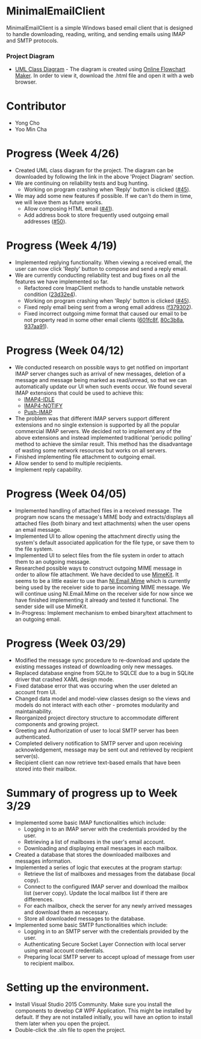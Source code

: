 # MinimalEmailClient
MinimalEmailClient is a simple Windows based email client that is designed to handle downloading, reading, writing, and sending emails using IMAP and SMTP protocols.
### Project Diagram
- [UML Class Diagram][UML Diagram] - The diagram is created using [Online Flowchart Maker](http://draw.io). In order to view it, download the .html file and open it with a web browser.

# Contributor
- Yong Cho
- Yoo Min Cha

# Progress (Week 4/26)
- Created UML class diagram for the project. The diagram can be downloaded by following the link in the above 'Project Diagram' section.
- We are continuing on reliability tests and bug hunting.
    - Working on program crashing when 'Reply' button is clicked ([#45](//github.com/uml-dc2-2016-spring/dc16-MEClient/issues/45)).
- We may add some new features if possible. If we can't do them in time, we will leave them as future works.
    - Allow composing HTML email ([#41](//github.com/uml-dc2-2016-spring/dc16-MEClient/issues/41)).
    - Add address book to store frequently used outgoing email addresses ([#50](//github.com/uml-dc2-2016-spring/dc16-MEClient/issues/50)).

# Progress (Week 4/19)
- Implemented replying functionality. When viewing a received email, the user can now click 'Reply' button to compose and send a reply email.
- We are currently conducting reliability test and bug fixes on all the features we have implemented so far.
    - Refactored core ImapClient methods to handle unstable network condition ([23d32e4](//github.com/uml-dc2-2016-spring/dc16-MEClient/commit/23d32e485112d57b303066a722569963610b33f6)).
    - Working on program crashing when 'Reply' button is clicked ([#45](//github.com/uml-dc2-2016-spring/dc16-MEClient/issues/45)).
    - Fixed reply email being sent from a wrong email address ([f379302](//github.com/uml-dc2-2016-spring/dc16-MEClient/commit/f379302aee74731c23683ceb80255d8c1ca0513f)).
    - Fixed incorrect outgoing mime format that caused our email to be not property read in some other email clients ([601fc8f](//github.com/uml-dc2-2016-spring/dc16-MEClient/commit/601fc8f47ef27650eb6cb5e68eceb497ab0d133b), [80c3b8a](//github.com/uml-dc2-2016-spring/dc16-MEClient/commit/80c3b8a5d5ea35c01b96fd3de220f0c61355e56b), [937aa91](//github.com/uml-dc2-2016-spring/dc16-MEClient/commit/937aa91b4ced79d39f802a4edf8468c871c78b2b)).

# Progress (Week 04/12)
- We conducted research on possible ways to get notified on important IMAP server changes such as arrival of new messages, deletion of a message and message being marked as read/unread, so that we can automatically update our UI when such events occur. We found several IMAP extensions that could be used to achieve this:
    - [IMAP4-IDLE](https://tools.ietf.org/html/rfc2177)
    - [IMAP4-NOTIFY](https://tools.ietf.org/html/rfc5465)
    - [Push-IMAP](https://en.wikipedia.org/wiki/Push-IMAP)
- The problem was that different IMAP servers support different extensions and no single extension is supported by all the popular commercial IMAP servers. We decided not to implement any of the above extensions and instead implemented traditional 'periodic polling' method to achieve the similar result. This method has the disadvantage of wasting some network resources but works on all servers.
- Finished implementing file attachment to outgoing email.
- Allow sender to send to multiple recipients.
- Implement reply capability.

# Progress (Week 04/05)
- Implemented handling of attached files in a received message. The program now scans the message's MIME body and extracts/displays all attached files (both binary and text attachments) when the user opens an email message. 
- Implemented UI to allow opening the attachment directly using the system's default associated application for the file type, or save them to the file system.
- Implemented UI to select files from the file system in order to attach them to an outgoing message.
- Researched possible ways to construct outgoing MIME message in order to allow file attachment. We have decided to use [MimeKit](https://github.com/jstedfast/MimeKit). It seems to be a little easier to use than [NI.Email.Mime](http://nugetmusthaves.com/Package/NI.Email.Mime) which is currently being used by the receiver side to parse incoming MIME message. We will continue using NI.Email.Mime on the receiver side for now since we have finished implementing it already and tested it functional. The sender side will use MimeKit.
- In-Progress: Implement mechanism to embed binary/text attachment to an outgoing email.

# Progress (Week 03/29)
- Modified the message sync procedure to re-download and update the existing messages instead of downloading only new messages.
- Replaced database engine from SQLite to SQLCE due to a bug in SQLite driver that crashed XAML design mode.
- Fixed database error that was occuring when the user deleted an account from UI.
- Changed data model and model-view classes design so the views and models do not interact with each other - promotes modularity and maintainability.
- Reorganized project directory structure to accommodate different components and growing project.
- Greeting and Authorization of user to local SMTP server has been authenticated.
- Completed delivery notification to SMTP server and upon receiving acknowledgement, message may be sent out and retrieved by recipient server(s).
- Recipient client can now retrieve text-based emails that have been stored into their mailbox.

# Summary of progress up to Week 3/29
- Implemented some basic IMAP functionalities which include:
    * Logging in to an IMAP server with the credentials provided by the user.
    * Retrieving a list of mailboxes in the user's email account.
    * Downloading and displaying email messages in each mailbox.
- Created a database that stores the downloaded mailboxes and messages information.
- Implemented a series of logic that executes at the program startup:
    * Retrieve the list of mailboxes and messages from the database (local copy).
    * Connect to the configured IMAP server and download the mailbox list (server copy). Update the local mailbox list if there are differences.
    * For each mailbox, check the server for any newly arrived messages and download them as necessary.
    * Store all downloaded messages to the database.
- Implemented some basic SMTP functionalities which include:
    * Logging in to an SMTP server with the credentials provided by the user.
    * Authenticating Secure Socket Layer Connection with local server using email account credentials.
    * Preparing local SMTP server to accept upload of message from user to recipient mailbox.

# Setting up the environment.
- Install Visual Studio 2015 Community. Make sure you install the components to develop C# WPF Application. This might be installed by default. If they are not installed initially, you will have an option to install them later when you open the project.
- Double-click the .sln file to open the project.

<!-- Links -->
[UML Diagram]: https://www.dropbox.com/s/3sths8xy0ag7rki/MEClient.html?dl=1
